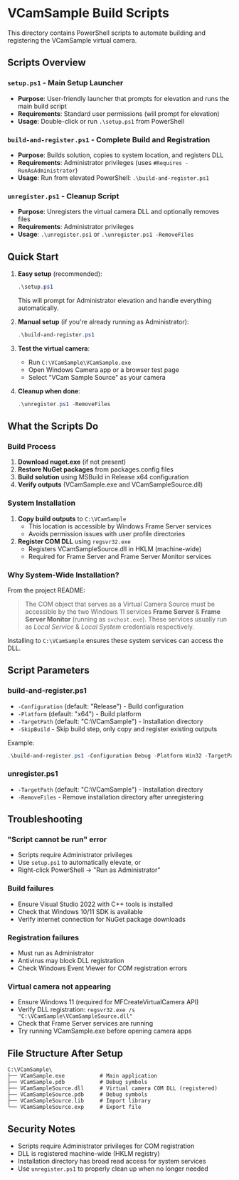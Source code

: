 # VCamSample Build Scripts

This directory contains PowerShell scripts to automate building and registering the VCamSample virtual camera.

## Scripts Overview

### `setup.ps1` - Main Setup Launcher
- **Purpose**: User-friendly launcher that prompts for elevation and runs the main build script
- **Requirements**: Standard user permissions (will prompt for elevation)
- **Usage**: Double-click or run `.\setup.ps1` from PowerShell

### `build-and-register.ps1` - Complete Build and Registration
- **Purpose**: Builds solution, copies to system location, and registers DLL
- **Requirements**: Administrator privileges (uses `#Requires -RunAsAdministrator`)
- **Usage**: Run from elevated PowerShell: `.\build-and-register.ps1`

### `unregister.ps1` - Cleanup Script
- **Purpose**: Unregisters the virtual camera DLL and optionally removes files
- **Requirements**: Administrator privileges
- **Usage**: `.\unregister.ps1` or `.\unregister.ps1 -RemoveFiles`

## Quick Start

1. **Easy setup** (recommended):
   ```powershell
   .\setup.ps1
   ```
   This will prompt for Administrator elevation and handle everything automatically.

2. **Manual setup** (if you're already running as Administrator):
   ```powershell
   .\build-and-register.ps1
   ```

3. **Test the virtual camera**:
   - Run `C:\VCamSample\VCamSample.exe`
   - Open Windows Camera app or a browser test page
   - Select "VCam Sample Source" as your camera

4. **Cleanup when done**:
   ```powershell
   .\unregister.ps1 -RemoveFiles
   ```

## What the Scripts Do

### Build Process
1. **Download nuget.exe** (if not present)
2. **Restore NuGet packages** from packages.config files
3. **Build solution** using MSBuild in Release x64 configuration
4. **Verify outputs** (VCamSample.exe and VCamSampleSource.dll)

### System Installation
1. **Copy build outputs** to `C:\VCamSample`
   - This location is accessible by Windows Frame Server services
   - Avoids permission issues with user profile directories
2. **Register COM DLL** using `regsvr32.exe`
   - Registers VCamSampleSource.dll in HKLM (machine-wide)
   - Required for Frame Server and Frame Server Monitor services

### Why System-Wide Installation?

From the project README:
> The COM object that serves as a Virtual Camera Source must be accessible by the two Windows 11 services **Frame Server** & **Frame Server Monitor** (running as `svchost.exe`). These services usually run as *Local Service* & *Local System* credentials respectively.

Installing to `C:\VCamSample` ensures these system services can access the DLL.

## Script Parameters

### build-and-register.ps1
- `-Configuration` (default: "Release") - Build configuration
- `-Platform` (default: "x64") - Build platform  
- `-TargetPath` (default: "C:\VCamSample") - Installation directory
- `-SkipBuild` - Skip build step, only copy and register existing outputs

Example:
```powershell
.\build-and-register.ps1 -Configuration Debug -Platform Win32 -TargetPath "C:\MyVCam"
```

### unregister.ps1
- `-TargetPath` (default: "C:\VCamSample") - Installation directory
- `-RemoveFiles` - Remove installation directory after unregistering

## Troubleshooting

### "Script cannot be run" error
- Scripts require Administrator privileges
- Use `setup.ps1` to automatically elevate, or
- Right-click PowerShell → "Run as Administrator"

### Build failures
- Ensure Visual Studio 2022 with C++ tools is installed
- Check that Windows 10/11 SDK is available
- Verify internet connection for NuGet package downloads

### Registration failures  
- Must run as Administrator
- Antivirus may block DLL registration
- Check Windows Event Viewer for COM registration errors

### Virtual camera not appearing
- Ensure Windows 11 (required for MFCreateVirtualCamera API)
- Verify DLL registration: `regsvr32.exe /s "C:\VCamSample\VCamSampleSource.dll"`
- Check that Frame Server services are running
- Try running VCamSample.exe before opening camera apps

## File Structure After Setup

```
C:\VCamSample\
├── VCamSample.exe           # Main application
├── VCamSample.pdb           # Debug symbols
├── VCamSampleSource.dll     # Virtual camera COM DLL (registered)
├── VCamSampleSource.pdb     # Debug symbols
├── VCamSampleSource.lib     # Import library
└── VCamSampleSource.exp     # Export file
```

## Security Notes

- Scripts require Administrator privileges for COM registration
- DLL is registered machine-wide (HKLM registry)
- Installation directory has broad read access for system services
- Use `unregister.ps1` to properly clean up when no longer needed